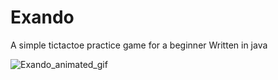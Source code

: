 # Exando
A simple tictactoe practice game for a beginner
Written in java

![Exando_animated_gif](Demo_gifs/exando_tictactoe.gif)


